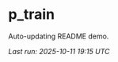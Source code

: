 # p_train

Auto-updating README demo.

<!--START_SECTION:status-->
_Last run: 2025-10-11 19:15 UTC_
<!--END_SECTION:status-->






















































































































































































































































































































































































































































































































































































































































































































































































































































































































































































































































































































































